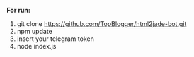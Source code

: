 **For run:**
1) git clone https://github.com/TopBlogger/html2jade-bot.git
2) npm update
3) insert your telegram token 
4) node index.js